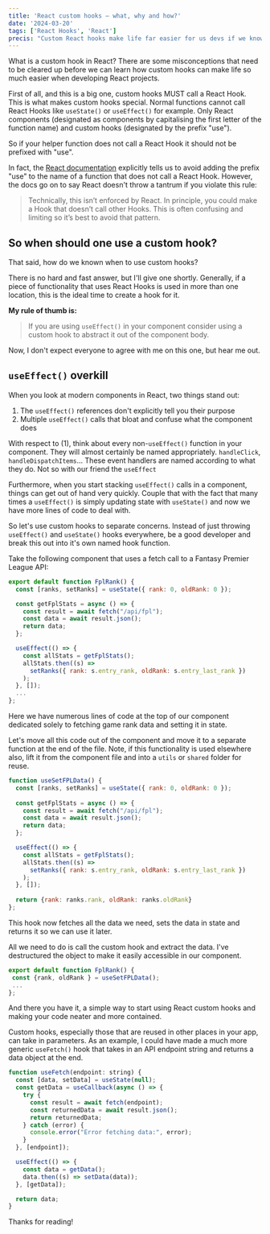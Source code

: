 ```yaml
---
title: 'React custom hooks — what, why and how?'
date: '2024-03-20'
tags: ['React Hooks', 'React']
precis: "Custom React hooks make life far easier for us devs if we know how to use them. Here is what custom hooks are, what they are not and how to use them for more efficient and readable code."
---
```

What is a custom hook in React? There are some misconceptions that need to be cleared up before we can learn how custom hooks can make life so much easier when developing React projects.

First of all, and this is a big one, custom hooks MUST call a React Hook. This is what makes custom hooks special. Normal functions cannot call React Hooks like `useState()` or `useEffect()` for example. Only React components (designated as components by capitalising the first letter of the function name) and custom hooks (designated by the prefix "use").

So if your helper function does not call a React Hook it should not be prefixed with "use".

In fact, the [React documentation](https://react.dev/learn/reusing-logic-with-custom-hooks) explicitly tells us to avoid adding the prefix "use" to the name of a function that does not call a React Hook. However, the docs go on to say React doesn't throw a tantrum if you violate this rule:

> Technically, this isn’t enforced by React. In principle, you could make a Hook that doesn’t call other Hooks. This is often confusing and limiting so it’s best to avoid that pattern.

## So when should one use a custom hook?

That said, how do we known when to use custom hooks?

There is no hard and fast answer, but I'll give one shortly. Generally, if a piece of functionality that uses React Hooks is used in more than one location, this is the ideal time to create a hook for it.

**My rule of thumb is:** 
> If you are using `useEffect()` in your component consider using a custom hook to abstract it out of the component body.

Now, I don't expect everyone to agree with me on this one, but hear me out. 

## `useEffect()` overkill

When you look at modern components in React, two things stand out:
1. The `useEffect()` references don't explicitly tell you their purpose
2. Multiple `useEffect()` calls that bloat and confuse what the component does

With respect to (1), think about every non-`useEffect()` function in your component. They will almost certainly be named appropriately. `handleClick`, `handleDispatchItems`... These event handlers are named according to what they do. Not so with our friend the `useEffect`

Furthermore, when you start stacking `useEffect()` calls in a component, things can get out of hand very quickly. Couple that with the fact that many times a `useEffect()` is simply updating state with `useState()` and now we have more lines of code to deal with.

So let's use custom hooks to separate concerns. Instead of just throwing `useEffect()` and `useState()` hooks everywhere, be a good developer and break this out into it's own named hook function.

Take the following component that uses a fetch call to a Fantasy Premier League API:

```js
export default function FplRank() {
  const [ranks, setRanks] = useState({ rank: 0, oldRank: 0 });

  const getFplStats = async () => {
    const result = await fetch("/api/fpl");
    const data = await result.json();
    return data;
  };

  useEffect(() => {
    const allStats = getFplStats();
    allStats.then((s) =>
      setRanks({ rank: s.entry_rank, oldRank: s.entry_last_rank })
    );
  }, []);
  ...
};
```
Here we have numerous lines of code at the top of our component dedicated solely to fetching game rank data and setting it in state.

Let's move all this code out of the component and move it to a separate function at the end of the file. Note, if this functionality is used elsewhere also, lift it from the component file and into a `utils` or `shared` folder for reuse.

```js
function useSetFPLData() {
  const [ranks, setRanks] = useState({ rank: 0, oldRank: 0 });
  
  const getFplStats = async () => {
    const result = await fetch("/api/fpl");
    const data = await result.json();
    return data;
  };

  useEffect(() => {
    const allStats = getFplStats();
    allStats.then((s) =>
      setRanks({ rank: s.entry_rank, oldRank: s.entry_last_rank })
    );
  }, []);
  
  return {rank: ranks.rank, oldRank: ranks.oldRank}
};
```
This hook now fetches all the data we need, sets the data in state and returns it so we can use it later.

All we need to do is call the custom hook and extract the data. I've destructured the object to make it easily accessible in our component.

```js
export default function FplRank() {
 const {rank, oldRank } = useSetFPLData();
 ...
};
 ```

And there you have it, a simple way to start using React custom hooks and making your code neater and more contained. 

Custom hooks, especially those that are reused in other places in your app, can take in parameters. As an example, I could have made a much more generic `useFetch()` hook that takes in an API endpoint string and returns a data object at the end.

```js
function useFetch(endpoint: string) {
  const [data, setData] = useState(null);
  const getData = useCallback(async () => {
    try {
      const result = await fetch(endpoint);
      const returnedData = await result.json();
      return returnedData;
    } catch (error) {
      console.error("Error fetching data:", error);
    }
  }, [endpoint]);

  useEffect(() => {
    const data = getData();
    data.then((s) => setData(data));
  }, [getData]);

  return data;
}
```

Thanks for reading!